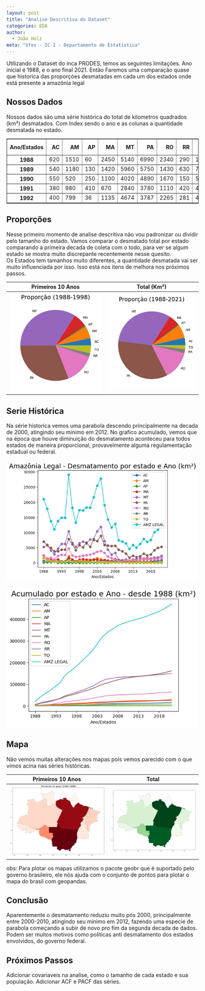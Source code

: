 ```yaml
---
layout: post
title: "Analise Descritiva do Dataset"
categories: EDA
author:
  - João Holz
meta: "Ufes - IC 1 - Departamento de Estatística"
---
```


Utilizando o Dataset do inca PRODES, temos as seguintes limitações. Ano inicial é 1988, e o ano final 2021. Então Faremos uma comparação quase que historica das proporções desmatadas em cada um dos estados onde está presente a amazônia legal

## Nossos Dados

Nossos dados são uma série histórica do total de kilometros quadrados (km²) desmatados. Com Index sendo o ano e as colunas a quantidade desmatada no estado.

<div>
<style scoped>
    .dataframe tbody tr th:only-of-type {
        vertical-align: middle;
    }

    .dataframe tbody tr th {
        vertical-align: top;
    }

    .dataframe thead th {
        text-align: right;
    }

</style>
<table border="1" class="dataframe">
  <thead>
    <tr style="text-align: right;">
      <th>Ano/Estados</th>
      <th>AC</th>
      <th>AM</th>
      <th>AP</th>
      <th>MA</th>
      <th>MT</th>
      <th>PA</th>
      <th>RO</th>
      <th>RR</th>
      <th>TO</th>
      <th>AMZ LEGAL</th>
    </tr>
  </thead>
  <tbody>
    <tr>
      <th>1988</th>
      <td>620</td>
      <td>1510</td>
      <td>60</td>
      <td>2450</td>
      <td>5140</td>
      <td>6990</td>
      <td>2340</td>
      <td>290</td>
      <td>1650</td>
      <td>21050</td>
    </tr>
    <tr>
      <th>1989</th>
      <td>540</td>
      <td>1180</td>
      <td>130</td>
      <td>1420</td>
      <td>5960</td>
      <td>5750</td>
      <td>1430</td>
      <td>630</td>
      <td>730</td>
      <td>17770</td>
    </tr>
    <tr>
      <th>1990</th>
      <td>550</td>
      <td>520</td>
      <td>250</td>
      <td>1100</td>
      <td>4020</td>
      <td>4890</td>
      <td>1670</td>
      <td>150</td>
      <td>580</td>
      <td>13730</td>
    </tr>
    <tr>
      <th>1991</th>
      <td>380</td>
      <td>980</td>
      <td>410</td>
      <td>670</td>
      <td>2840</td>
      <td>3780</td>
      <td>1110</td>
      <td>420</td>
      <td>440</td>
      <td>11030</td>
    </tr>
    <tr>
      <th>1992</th>
      <td>400</td>
      <td>799</td>
      <td>36</td>
      <td>1135</td>
      <td>4674</td>
      <td>3787</td>
      <td>2265</td>
      <td>281</td>
      <td>409</td>
      <td>13786</td>
    </tr>
  </tbody>
</table>
</div>

## Proporções

Nesse primeiro momento de analise descritiva não vou padronizar ou dividir pelo tamanho do estado. Vamos comparar o desmatado total por estado comparando a primeira decada de coleta com o todo, para ver se algum estado se mostra muito discrepante recentemente nesse quesito.  
Os Estados tem tamanhos muito diferentes, a quantidade desmatada vai ser muito influenciada por isso. Isso está nos itens de melhora nos próximos passos.

| Primeiros 10 Anos                                                                                         | Total (Km²)                                                                                               |
| --------------------------------------------------------------------------------------------------------- | --------------------------------------------------------------------------------------------------------- |
| ![png](https://raw.githubusercontent.com/JohnHolz/JohnHolz.github.io/master/_posts/images/output_4_0.png) | ![png](https://raw.githubusercontent.com/JohnHolz/JohnHolz.github.io/master/_posts/images/output_3_0.png) |

## Serie Histórica

Na série historica vemos uma parabola descendo principalmente na decada de 2000, atingindo seu minimo em 2012. No grafico acumulado, vemos que na época que houve diminuição do desmatamento aconteceu para todos estados de maneira proporcional, provavelmente alguma regulamentação estadual ou federal.

![png](https://raw.githubusercontent.com/JohnHolz/JohnHolz.github.io/master/_posts/images/output_5_0.png) 

![png](https://raw.githubusercontent.com/JohnHolz/JohnHolz.github.io/master/_posts/images/output_6_0.png)

## Mapa

Não vemos muitas alterações nos mapas pois vemos parecido com o que vimos acina nas séries históricas.

| Primeiros 10 Anos                                                                                          | Total                                                                                                      |
| ---------------------------------------------------------------------------------------------------------- | ---------------------------------------------------------------------------------------------------------- |
| ![png](https://raw.githubusercontent.com/JohnHolz/JohnHolz.github.io/master/_posts/images/output_11_0.png) | ![png](https://raw.githubusercontent.com/JohnHolz/JohnHolz.github.io/master/_posts/images/output_10_0.png) |

obs: Para plotar os mapas utilizamos o pacote geobr que é suportado pelo governo brasileiro, ele nós ajuda com o conjunto de pontos para plotar o mapa do brasil com geopandas.

## Conclusão

Aparentemente o desmatamento reduziu muito pós 2000, principalmente entre 2000-2010, atingindo seu minimo em 2012, fazendo uma especie de parabola começando a subir de novo pro fim da segunda decada de dados. Podem ser muitos motivos como politicas anti desmatamento dos estados envolvidos, do governo federal.

## Próximos Passos

Adicionar covariaveis na analise, como o tamanho de cada estado e sua população. Adicionar ACF e PACF das séries.
